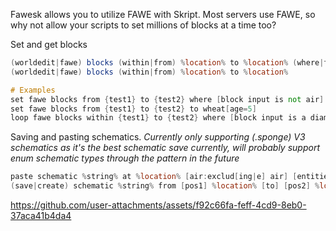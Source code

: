 Fawesk allows you to utilize FAWE with Skript.
Most servers use FAWE, so why not allow your scripts to set millions of blocks at a time too?

Set and get blocks
```vs
(worldedit|fawe) blocks (within|from) %location% to %location% (where|that match) \\[<.+>\\]
(worldedit|fawe) blocks (within|from) %location% to %location%

# Examples
set fawe blocks from {test1} to {test2} where [block input is not air] to air
set fawe blocks from {test1} to {test2} to wheat[age=5]
loop fawe blocks within {test1} to {test2} where [block input is a diamond block or a grass block] to air
```

Saving and pasting schematics.
_Currently only supporting (.sponge) V3 schematics as it's the best schematic save currently, will probably support enum schematic types through the pattern in the future_
```vs
paste schematic %string% at %location% [air:exclud[ing|e] air] [entities:exclud[ing|e] entities]
(save|create) schematic %string% from [pos1] %location% [to] [pos2] %location% [with origin %-location%]
```


https://github.com/user-attachments/assets/f92c66fa-feff-4cd9-8eb0-37aca41b4da4

